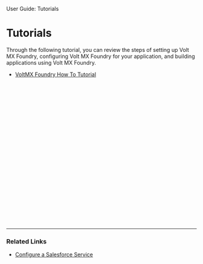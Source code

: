                               

User Guide: Tutorials

Tutorials
=========

Through the following tutorial, you can review the steps of setting up Volt MX Foundry, configuring Volt MX Foundry for your application, and building applications using Volt MX Foundry.

*   [VoltMX Foundry How To Tutorial](../../../../tutorials/voltmxFoundryOverview.md)  
 

<hr style="margin-top:400px;">
<h3>Related Links</h3>
<ul>
<li>
<a href="../../../../Iris/iris_user_guide/Content/Sfdc_service.html">Configure a Salesforce Service</a>
</li>
</ul>








